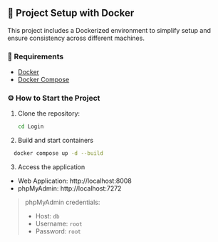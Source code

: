 ## 🚀 Project Setup with Docker

This project includes a Dockerized environment to simplify setup and ensure consistency across different machines.

### 🧩 Requirements

- [Docker](https://docs.docker.com/get-docker/)
- [Docker Compose](https://docs.docker.com/compose/install/)

### ⚙️ How to Start the Project

1. Clone the repository:
   ```bash
   cd Login 
   ```
2. Build and start containers
  ```bash
    docker compose up -d --build
  ```
3. Access the application

- Web Application: http://localhost:8008
- phpMyAdmin: http://localhost:7272
> phpMyAdmin credentials:
> - Host: `db`
> - Username: `root`
> - Password: `root`
